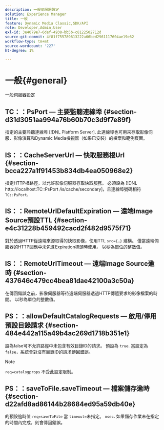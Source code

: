 ```yaml
---
description: 一般伺服器設定
solution: Experience Manager
title: 一般
feature: Dynamic Media Classic,SDK/API
role: Developer,Admin,User
exl-id: 3e4079e7-6def-4938-bb5b-c8122502712d
source-git-commit: 4f81f755789613222a66bed2961117604ae19e62
workflow-type: tm+mt
source-wordcount: '227'
ht-degree: 1%

---
```


# 一般{#general}

一般伺服器設定

## TC：：PsPort — 主要監聽連線埠 {#section-d31d3051aa994a76b60b70c3d9f7e89f}

指定的主要聆聽連線埠 [!DNL Platform Server]. 此連線埠也可用來存取影像伺服、影像演算和Dynamic Media檢視器（如果已安裝）的檔案和範例頁面。

## IS：：CacheServerUrl — 快取服務根Url {#section-bcca227a1f91453b834db4ea050968e2}

指定HTTP根路徑，以允許影像伺服器存取快取服務。 必須設為 [!DNL http://localhost:TC::PsPort /is/cache/secondary]，且連線埠號碼相符 `TC::PsPort`.

## IS：：RemoteUrlDefaultExpiration — 遠端Image Source預設TTL {#section-e4c31228b459492cacd2f482d9575f71}

對於透過HTTP從遠端來源取得的快取影像，使用TTL `src={…}` 建構。 僅當遠端伺服器的HTTP回應中未包含Expiration標頭時使用。 以秒為單位的整數值。

## IS：：RemoteUrlTimeout — 遠端Image Source逾時 {#section-437646c479cc4bea81dae42100a3c50a}

在傳回錯誤之前，影像伺服器等待遠端伺服器透過HTTP傳遞要求的影像檔案的時間。 以秒為單位的整數值。

## PS：：allowDefaultCatalogRequests — 啟用/停用預設目錄請求 {#section-484e442a115a49b4ac269d1718b351e1}

設為false可不允許路徑中未包含有效目錄ID的請求。 預設為 `true`. 當設定為 `false`，系統會對沒有目錄ID的請求傳回錯誤。

>[!NOTE]
>
>`req=catalogprops` 不受此設定限制。

## PS：：saveToFile.saveTimeout — 檔案儲存逾時 {#section-d22afd8ad86144b28684ed95a59db40e}

的預設逾時值 `req=saveToFile` 當 `timeout=`未指定。 `msec`. 如果儲存作業未在指定的時間內完成，則會傳回錯誤。
